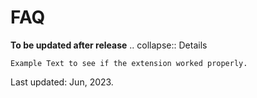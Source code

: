 # FAQ
**To be updated after release**
.. collapse:: Details

    Example Text to see if the extension worked properly.
Last updated: Jun, 2023.
